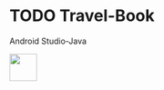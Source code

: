 # TODO Travel-Book
 Android Studio-Java
 
 
 <img src="https://user-images.githubusercontent.com/11635700/77010799-93377300-697b-11ea-8ba8-abaab111e838.png" width="48">

